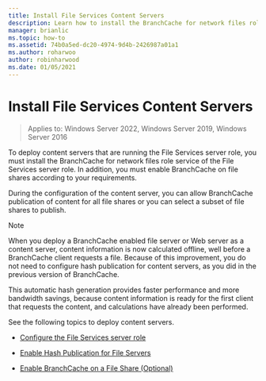 ```yaml
---
title: Install File Services Content Servers
description: Learn how to install the BranchCache for network files role service of the File Services server role and enable BranchCache on file shares according to your requirements.
manager: brianlic
ms.topic: how-to
ms.assetid: 74b0a5ed-dc20-4974-9d4b-2426987a01a1
ms.author: roharwoo
author: robinharwood
ms.date: 01/05/2021
---
```

# Install File Services Content Servers

>Applies to: Windows Server 2022, Windows Server 2019, Windows Server 2016

To deploy content servers that are running the File Services server role, you must install the BranchCache for network files role service of the File Services server role. In addition, you must enable BranchCache on file shares according to your requirements.

During the configuration of the content server, you can allow BranchCache publication of content for all file shares or you can select a subset of file shares to publish.

> [!NOTE]
> When you deploy a BranchCache enabled file server or Web server as a content server, content information is now calculated offline, well before a BranchCache client requests a file. Because of this improvement, you do not need to configure hash publication for content servers, as you did in the previous version of BranchCache.
>
> This automatic hash generation provides faster performance and more bandwidth savings, because content information is ready for the first client that requests the content, and calculations have already been performed.

See the following topics to deploy content servers.

-   [Configure the File Services server role](../../branchcache/deploy/Configure-the-File-Services-server-role.md)

-   [Enable Hash Publication for File Servers](../../branchcache/deploy/Enable-Hash-Publication-for-File-Servers.md)

-   [Enable BranchCache on a File Share &#40;Optional&#41;](../../branchcache/deploy/enable-bc-on-file-share.md)



